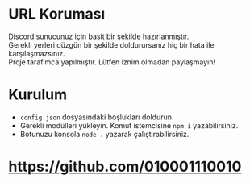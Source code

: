 # URL Koruması
Discord sunucunuz için basit bir şekilde hazırlanmıştır. <br>
Gerekli yerleri düzgün bir şekilde doldurursanız hiç bir hata ile karşılaşmazsınız. <br>
Proje tarafımca yapılmıştır. Lütfen iznim olmadan paylaşmayın!

# Kurulum
- <code>config.json</code> dosyasındaki boşlukları doldurun.
- Gerekli modülleri yükleyin. Komut istemcisine <code>npm i</code> yazabilirsiniz.
- Botunuzu konsola <code>node .</code> yazarak çalıştırabilirsiniz.

# https://github.com/010001110010
